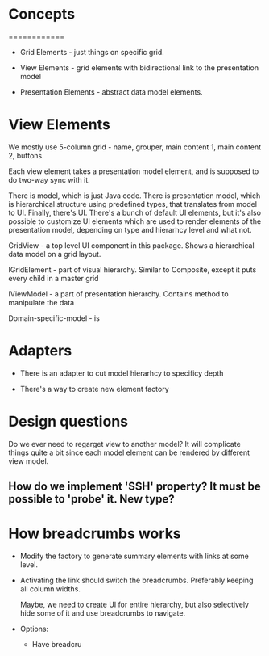 
# Concepts
============

- Grid Elements - just things on specific grid.

- View Elements - grid elements with bidirectional link to the presentation model

- Presentation Elements - abstract data model elements.

	 

# View Elements

We mostly use 5-column grid - name, grouper, main content 1, main content 2, buttons.

Each view element takes a presentation model element, and is supposed to do two-way sync
with it.














There is model, which is just Java code. There is presentation model, which is
hierarchical structure using predefined types, that translates from model
to UI. Finally, there's UI. There's a bunch of default UI elements, but it's
also possible to customize UI elements which are used to render elements of
the presentation model, depending on type and hierarhcy level and what not.

GridView - a top level UI component in this package. Shows a hierarchical data model on a grid layout.

IGridElement - part of visual hierarchy. Similar to Composite, except it puts every child in a master
grid

IViewModel - a part of presentation hierarchy. Contains method to manipulate the data

Domain-specific-model - is 

# Adapters

- There is an adapter to cut model hierarhcy to specificy depth

- There's a way to create new element factory 


# Design questions

Do we ever need to regarget view to another model? It will complicate things quite a bit
since each model element can be rendered by different view model.

## How do we implement 'SSH' property? It must be possible to 'probe' it. New type?

# How breadcrumbs works

- Modify the factory to generate summary elements with links at some level.

- Activating the link should switch the breadcrumbs. Preferably keeping all
  column widths.
  
  Maybe, we need to create UI for entire hierarchy, but also selectively hide
  some of it and use breadcrumbs to navigate.

- Options:
	 - Have breadcru
